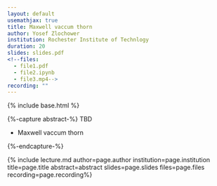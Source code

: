 ```yaml
---
layout: default
usemathjax: true
title: Maxwell vaccum thorn
author: Yosef Zlochower
institution: Rochester Institute of Technlogy
duration: 20
slides: slides.pdf
<!--files:
  - file1.pdf
  - file2.ipynb
  - file3.mp4-->
recording: ""
---
```

{% include base.html %}

{%-capture abstract-%}
TBD

* Maxwell vaccum thorn



{%-endcapture-%}

{% include lecture.md author=page.author institution=page.institution title=page.title abstract=abstract slides=page.slides files=page.files recording=page.recording%}

